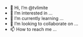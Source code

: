- 👋 Hi, I’m @tvlimite
- 👀 I’m interested in ...
- 🌱 I’m currently learning ...
- 💞️ I’m looking to collaborate on ...
- 📫 How to reach me ...

<!---
tvlimite/tvlimite is a ✨ special ✨ repository because its `README.md` (this file) appears on your GitHub profile.
You can click the Preview link to take a look at your changes.
--->
